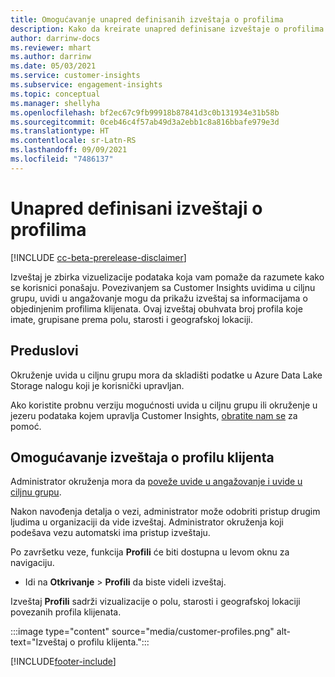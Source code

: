```yaml
---
title: Omogućavanje unapred definisanih izveštaja o profilima
description: Kako da kreirate unapred definisane izveštaje o profilima grupisane prema polu, starosti i okrugu ili regionu porekla.
author: darrinw-docs
ms.reviewer: mhart
ms.author: darrinw
ms.date: 05/03/2021
ms.service: customer-insights
ms.subservice: engagement-insights
ms.topic: conceptual
ms.manager: shellyha
ms.openlocfilehash: bf2ec67c9fb99918b87841d3c0b131934e31b58b
ms.sourcegitcommit: 0ceb46c4f57ab49d3a2ebb1c8a816bbafe979e3d
ms.translationtype: HT
ms.contentlocale: sr-Latn-RS
ms.lasthandoff: 09/09/2021
ms.locfileid: "7486137"
---
```

# <a name="out-of-box-profile-reports"></a>Unapred definisani izveštaji o profilima

[!INCLUDE [cc-beta-prerelease-disclaimer](includes/cc-beta-prerelease-disclaimer.md)]

Izveštaj je zbirka vizuelizacije podataka koja vam pomaže da razumete kako se korisnici ponašaju. Povezivanjem sa Customer Insights uvidima u ciljnu grupu, uvidi u angažovanje mogu da prikažu izveštaj sa informacijama o objedinjenim profilima klijenata. Ovaj izveštaj obuhvata broj profila koje imate, grupisane prema polu, starosti i geografskoj lokaciji.

## <a name="prerequisites"></a>Preduslovi

Okruženje uvida u ciljnu grupu mora da skladišti podatke u Azure Data Lake Storage nalogu koji je korisnički upravljan.

Ako koristite probnu verziju mogućnosti uvida u ciljnu grupu ili okruženje u jezeru podataka kojem upravlja Customer Insights, [obratite nam se](https://go.microsoft.com/fwlink/?linkid=2145734) za pomoć.  


## <a name="enable-the-customer-profile-report"></a>Omogućavanje izveštaja o profilu klijenta

Administrator okruženja mora da [poveže uvide u angažovanje i uvide u ciljnu grupu](integrate-audience-insights-engagement-insights.md).

Nakon navođenja detalja o vezi, administrator može odobriti pristup drugim ljudima u organizaciji da vide izveštaj. Administrator okruženja koji podešava vezu automatski ima pristup izveštaju. 

Po završetku veze, funkcija **Profili** će biti dostupna u levom oknu za navigaciju. 

- Idi na **Otkrivanje** > **Profili** da biste videli izveštaj.

Izveštaj **Profili** sadrži vizualizacije o polu, starosti i geografskoj lokaciji povezanih profila klijenata.

:::image type="content" source="media/customer-profiles.png" alt-text="Izveštaj o profilu klijenta.":::

[!INCLUDE[footer-include](../includes/footer-banner.md)]